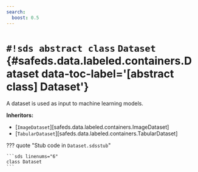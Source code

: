 ```yaml
---
search:
  boost: 0.5
---
```


# `#!sds abstract class` `Dataset` {#safeds.data.labeled.containers.Dataset data-toc-label='[abstract class] Dataset'}

A dataset is used as input to machine learning models.

**Inheritors:**

- [`ImageDataset`][safeds.data.labeled.containers.ImageDataset]
- [`TabularDataset`][safeds.data.labeled.containers.TabularDataset]

??? quote "Stub code in `Dataset.sdsstub`"

    ```sds linenums="6"
    class Dataset
    ```

